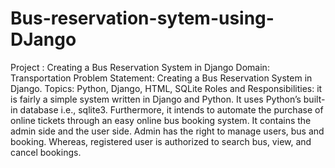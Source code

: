 # Bus-reservation-sytem-using-DJango

Project : Creating a Bus Reservation System in Django
Domain: Transportation 
Problem Statement: Creating a Bus Reservation System in Django.
Topics: Python, Django, HTML, SQLite
Roles and Responsibilities: it is fairly a simple system written in Django and Python. It uses Python’s built-in database i.e., sqlite3. Furthermore, it intends to automate the purchase of online tickets through an easy online bus booking system. It contains the admin side and the user side. Admin has the right to manage users, bus and booking. Whereas, registered user is authorized to search bus, view, and cancel bookings.

